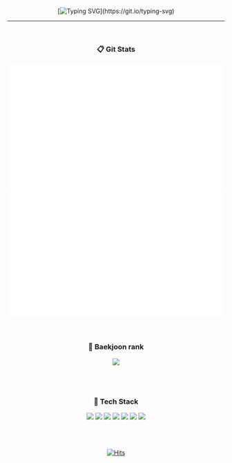 <div align=center>
  
<br/>

[![Typing SVG](https://readme-typing-svg.demolab.com?font=Lobster&size=50&pause=1000&color=607EAF&background=1E2BFF00&center=true&vCenter=true&width=500&lines=Hi!+I'm+Beomcheol.)](https://git.io/typing-svg)

  ---

<br/>
  
### 📋 Git Stats
  
[![](https://raw.githubusercontent.com/kkc217/github-stats-transparent/output/generated/languages.svg)](https://github.com/rahul-jha98/github-stats-transparent)
[![](https://raw.githubusercontent.com/kkc217/github-stats-transparent/output/generated/overview.svg)](https://github.com/rahul-jha98/github-stats-transparent)
  
<br/>
  
### 🥇 Baekjoon rank
[![](http://mazassumnida.wtf/api/generate_badge?boj=kkc217)](https://github.com/mazassumnida/mazassumnida)

<br/>
<br/>
  
### 🚀 Tech Stack
  
<img src="https://img.shields.io/badge/spring-6DB33F?style=for-the-badge&logo=spring&logoColor=white">
<img src="https://img.shields.io/badge/mysql-4479A1?style=for-the-badge&logo=mysql&logoColor=white">
<img src="https://img.shields.io/badge/postgresql-4169E1?style=for-the-badge&logo=postgresql&logoColor=white">
<img src="https://img.shields.io/badge/mongodb-47A248?style=for-the-badge&logo=mongodb&logoColor=white">
<img src="https://img.shields.io/badge/redis-DC382D?style=for-the-badge&logo=redis&logoColor=white">
<img src="https://img.shields.io/badge/docker-2496ED?style=for-the-badge&logo=docker&logoColor=white">
<img src="https://img.shields.io/badge/amazonaws-232F3E?style=for-the-badge&logo=amazonaws&logoColor=white">

<br/>
<br/>
<br/>
<br/>
  

[![Hits](https://hits.seeyoufarm.com/api/count/incr/badge.svg?url=https%3A%2F%2Fgithub.com%2Fkkc217&count_bg=%23607EAF&title_bg=%23818181&icon=&icon_color=%23FFFFFF&title=hits&edge_flat=false)](https://hits.seeyoufarm.com)

</div>
